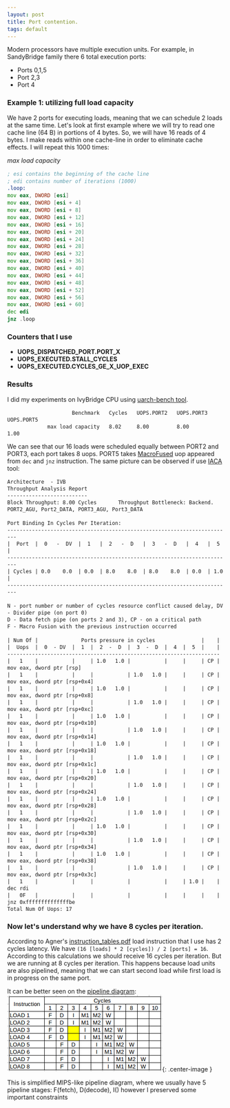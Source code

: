 ```yaml
---
layout: post
title: Port contention.
tags: default
---
```


Modern processors have multiple execution units. For example, in SandyBridge family there 6 total execution ports:
- Ports 0,1,5
- Port 2,3
- Port 4

### Example 1: utilizing full load capacity 

We have 2 ports for executing loads, meaning that we can schedule 2 loads at the same time. Let's look at first example where we will try to read one cache line (64 B) in portions of 4 bytes. So, we will have 16 reads of 4 bytes. I make reads within one cache-line in order to eliminate cache effects. I will repeat this 1000 times:

*max load capacity*

```asm
; esi contains the beginning of the cache line
; edi contains number of iterations (1000)
.loop:
mov eax, DWORD [esi] 
mov eax, DWORD [esi + 4]
mov eax, DWORD [esi + 8] 
mov eax, DWORD [esi + 12] 
mov eax, DWORD [esi + 16] 
mov eax, DWORD [esi + 20] 
mov eax, DWORD [esi + 24] 
mov eax, DWORD [esi + 28] 
mov eax, DWORD [esi + 32] 
mov eax, DWORD [esi + 36] 
mov eax, DWORD [esi + 40] 
mov eax, DWORD [esi + 44] 
mov eax, DWORD [esi + 48] 
mov eax, DWORD [esi + 52] 
mov eax, DWORD [esi + 56]
mov eax, DWORD [esi + 60]    
dec edi
jnz .loop
```

### Counters that I use

- **UOPS_DISPATCHED_PORT.PORT_X**
- **UOPS_EXECUTED.STALL_CYCLES**
- **UOPS_EXECUTED.CYCLES_GE_X_UOP_EXEC**

### Results

I did my experiments on IvyBridge CPU using [uarch-bench tool]().
```
                     Benchmark   Cycles   UOPS.PORT2   UOPS.PORT3   UOPS.PORT5
             max load capacity   8.02     8.00         8.00         1.00  
```

We can see that our 16 loads were scheduled equally between PORT2 and PORT3, each port takes 8 uops. PORT5 takes [MacroFused]() uop appeared from `dec` and `jnz` instruction.
The same picture can be observed if use [IACA]() tool:
```
Architecture  - IVB
Throughput Analysis Report
--------------------------
Block Throughput: 8.00 Cycles       Throughput Bottleneck: Backend. PORT2_AGU, Port2_DATA, PORT3_AGU, Port3_DATA

Port Binding In Cycles Per Iteration:
-------------------------------------------------------------------------
|  Port  |  0   -  DV  |  1   |  2   -  D   |  3   -  D   |  4   |  5   |
-------------------------------------------------------------------------
| Cycles | 0.0    0.0  | 0.0  | 8.0    8.0  | 8.0    8.0  | 0.0  | 1.0  |
-------------------------------------------------------------------------

N - port number or number of cycles resource conflict caused delay, DV - Divider pipe (on port 0)
D - Data fetch pipe (on ports 2 and 3), CP - on a critical path
F - Macro Fusion with the previous instruction occurred

| Num Of |              Ports pressure in cycles               |    |
|  Uops  |  0  - DV  |  1  |  2  -  D  |  3  -  D  |  4  |  5  |    |
---------------------------------------------------------------------
|   1    |           |     | 1.0   1.0 |           |     |     | CP | mov eax, dword ptr [rsp]
|   1    |           |     |           | 1.0   1.0 |     |     | CP | mov eax, dword ptr [rsp+0x4]
|   1    |           |     | 1.0   1.0 |           |     |     | CP | mov eax, dword ptr [rsp+0x8]
|   1    |           |     |           | 1.0   1.0 |     |     | CP | mov eax, dword ptr [rsp+0xc]
|   1    |           |     | 1.0   1.0 |           |     |     | CP | mov eax, dword ptr [rsp+0x10]
|   1    |           |     |           | 1.0   1.0 |     |     | CP | mov eax, dword ptr [rsp+0x14]
|   1    |           |     | 1.0   1.0 |           |     |     | CP | mov eax, dword ptr [rsp+0x18]
|   1    |           |     |           | 1.0   1.0 |     |     | CP | mov eax, dword ptr [rsp+0x1c]
|   1    |           |     | 1.0   1.0 |           |     |     | CP | mov eax, dword ptr [rsp+0x20]
|   1    |           |     |           | 1.0   1.0 |     |     | CP | mov eax, dword ptr [rsp+0x24]
|   1    |           |     | 1.0   1.0 |           |     |     | CP | mov eax, dword ptr [rsp+0x28]
|   1    |           |     |           | 1.0   1.0 |     |     | CP | mov eax, dword ptr [rsp+0x2c]
|   1    |           |     | 1.0   1.0 |           |     |     | CP | mov eax, dword ptr [rsp+0x30]
|   1    |           |     |           | 1.0   1.0 |     |     | CP | mov eax, dword ptr [rsp+0x34]
|   1    |           |     | 1.0   1.0 |           |     |     | CP | mov eax, dword ptr [rsp+0x38]
|   1    |           |     |           | 1.0   1.0 |     |     | CP | mov eax, dword ptr [rsp+0x3c]
|   1    |           |     |           |           |     | 1.0 |    | dec rdi
|   0F   |           |     |           |           |     |     |    | jnz 0xffffffffffffffbe
Total Num Of Uops: 17
```
### Now let's understand why we have 8 cycles per iteration.
According to Agner's [instruction_tables.pdf]() load instruction that I use has 2 cycles latency. We have `(16 [loads] * 2 [cycles]) / 2 [ports] = 16`. According to this calculations we should receive 16 cycles per iteration. But we are running at 8 cycles per iteration. This happens because load units are also pipelined, meaning that we can start second load while first load is in progress on the same port.

It can be better seen on the [pipeline diagram]():
![](/img/posts/PortContention/Pipeline1.png){: .center-image }

This is simplified MIPS-like pipeline diagram, where we usually have 5 pipeline stages: F(fetch), D(decode), I()
however I preserved some important constraints 
